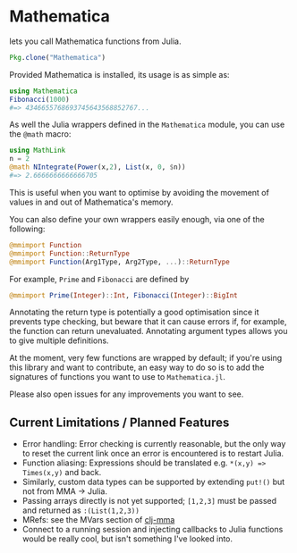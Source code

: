 # Mathematica

lets you call Mathematica functions from Julia.

```julia
Pkg.clone("Mathematica")
````

Provided Mathematica is installed, its usage is as simple as:

```julia
using Mathematica
Fibonacci(1000)
#=> 4346655768693745643568852767...
```
As well the Julia wrappers defined in the `Mathematica` module, you can use the `@math` macro:

```julia
using MathLink
n = 2
@math NIntegrate(Power(x,2), List(x, 0, $n))
#=> 2.6666666666666705
```
This is useful when you want to optimise by avoiding the movement of values in and out of Mathematica's memory.

You can also define your own wrappers easily enough, via one of the following:


```julia
@mmimport Function
@mmimport Function::ReturnType
@mmimport Function(Arg1Type, Arg2Type, ...)::ReturnType
```
For example, `Prime` and `Fibonacci` are defined by

```julia
@mmimport Prime(Integer)::Int, Fibonacci(Integer)::BigInt
```
Annotating the return type is potentially a good optimisation since it prevents type checking, but beware that it can cause errors if, for example, the function can return unevaluated. Annotating argument types allows you to give multiple definitions.

At the moment, very few functions are wrapped by default; if you're using this library and want to contribute, an easy way to do so is to add the signatures of functions you want to use to `Mathematica.jl`.

Please also open issues for any improvements you want to see.

## Current Limitations / Planned Features
* Error handling: Error checking is currently reasonable, but the only way to reset the current link once an error is encountered is to restart Julia.
* Function aliasing: Expressions should be translated e.g. `*(x,y) => Times(x,y)` and back.
* Similarly, custom data types can be supported by extending `put!()` but not from MMA -> Julia.
* Passing arrays directly is not yet supported; `[1,2,3]` must be passed and returned as `:(List(1,2,3))`
* MRefs: see the MVars section of [clj-mma](https://github.com/one-more-minute/clj-mma?source=c#mathematica-vars)
* Connect to a running session and injecting callbacks to Julia functions would be really cool, but isn't something I've looked into.
